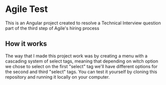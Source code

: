 # Agile Test

This is an Angular project created to resolve a Technical Interview question part of the third step of Agile's hiring process

## How it works

The way that I made this project work was by creating a menu with a cascading system of select tags, meaning that depending on witch option we chose to select on the first "select" tag we'll have different options for the second and third "select" tags. You can test it yourself by cloning this repository and running it locally on your computer.
